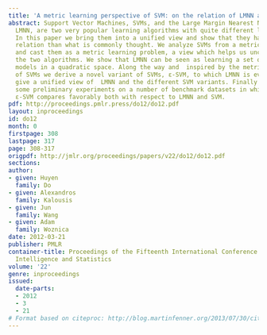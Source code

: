 ```yaml
---
title: 'A metric learning perspective of SVM: on the relation of LMNN and SVM'
abstract: Support Vector Machines, SVMs, and the Large Margin Nearest Neighbor algorithm,
  LMNN, are two very popular learning algorithms with quite different learning biases.
  In this paper we bring them into a unified view and show that they have a much stronger
  relation than what is commonly thought. We analyze SVMs from a metric learning perspective
  and cast them as a metric learning problem, a view which helps us uncover the relations  of
  the two algorithms. We show that LMNN can be seen as learning a set of local SVM-like
  models in a quadratic space. Along the way and  inspired by the metric-based interpretation
  of SVMs we derive a novel variant of SVMs, ε-SVM, to which LMNN is even more similar.  We
  give a unified view of  LMNN and the different SVM variants. Finally we provide
  some preliminary experiments on a number of benchmark datasets in which show that
  ε-SVM compares favorably both with respect to LMNN and SVM.
pdf: http://proceedings.pmlr.press/do12/do12.pdf
layout: inproceedings
id: do12
month: 0
firstpage: 308
lastpage: 317
page: 308-317
origpdf: http://jmlr.org/proceedings/papers/v22/do12/do12.pdf
sections: 
author:
- given: Huyen
  family: Do
- given: Alexandros
  family: Kalousis
- given: Jun
  family: Wang
- given: Adam
  family: Woznica
date: 2012-03-21
publisher: PMLR
container-title: Proceedings of the Fifteenth International Conference on Artificial
  Intelligence and Statistics
volume: '22'
genre: inproceedings
issued:
  date-parts:
  - 2012
  - 3
  - 21
# Format based on citeproc: http://blog.martinfenner.org/2013/07/30/citeproc-yaml-for-bibliographies/
---
```

